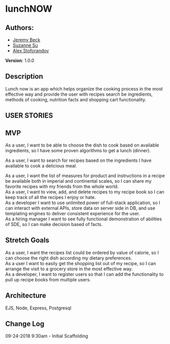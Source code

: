 # lunchNOW

## Authors: 
* [Jeremy Beck](https://github.com/mtncrawler/)
* [Suzanne Su](https://github.com/tiramisuzie/)
* [Alex Stoforandov](https://github.com/al1s/)

**Version**: 1.0.0

## Description
Lunch now is an app which helps organize the cooking process in the most effective way and provide the user with recipes search be ingredients, methods of cooking, nutrition facts and shopping cart functionality.

## USER STORIES
## MVP
As a user, I want to be able to choose the dish to cook based on available ingredients, so I have some proven algorithms to get a lunch (dinner).  
  
As a user, I want to search for recipes based on the ingredients I have available to cook a delicious meal. 

As a user, I want the list of measures for product and instructions in a recipe be available both in imperial and continental scales, so I can share my favorite recipes with my friends from the whole world.  
As a user, I want to view, add, and delete recipes to my recipe book so I can keep track of all the recipes I enjoy or hate.  
As a developer I want to use unlimited power of full-stack application, so I can interact with external APIs, store data on server side in DB, and use templating engines to deliver consistent experience for the user.  
As a hiring manager I want to see fully functional demonstration of abilities of SDE, so I can make decision based of facts. 
## Stretch Goals
As a user, I want the recipes list could be ordered by value of calorie, so I can choose the right dish according my dietary preferences.  
As a user I want to easily get the shopping list out of my recipe, so I can arrange the visit to a grocery store in the most effective way.  
As a developer, I want to register users so that I can add the functionality to pull up recipe books from multiple users.  


## Architecture
EJS, Node, Express, Postgresql

## Change Log

09-24-2018 9:30am - Initial Scaffolding
